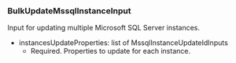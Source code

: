 ### BulkUpdateMssqlInstanceInput
Input for updating multiple Microsoft SQL Server instances.

- instancesUpdateProperties: list of MssqlInstanceUpdateIdInputs
  - Required. Properties to update for each instance.

